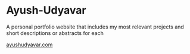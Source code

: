 # Ayush-Udyavar
A personal portfolio website that includes my most relevant projects and short descriptions or abstracts for each

<a href="http://ayushudyavar.com">ayushudyavar.com</a>
